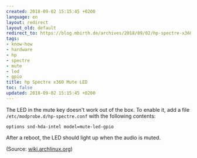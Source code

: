 ```yaml
---
created: 2018-09-02 15:15:45 +0200
language: en
layout: redirect
layout_old: default
redirect_to: https://blog.mbirth.de/archives/2018/09/02/hp-spectre-x360-mute-led.html
tags:
- know-how
- hardware
- hp
- spectre
- mute
- led
- gpio
title: hp Spectre x360 Mute LED
toc: false
updated: 2018-09-02 15:15:45 +0200
---
```


The LED in the mute key doesn't work out of the box. To enable it, add a file `/etc/modprobe.d/hp-spectre.conf`
with the following contents:

```
options snd-hda-intel model=mute-led-gpio
```

After a reboot, the LED should light up when the audio is muted.

(Source: [wiki.archlinux.org](https://wiki.archlinux.org/index.php/HP_Spectre_x360_15-ap012dx#Mute_Button_LED))